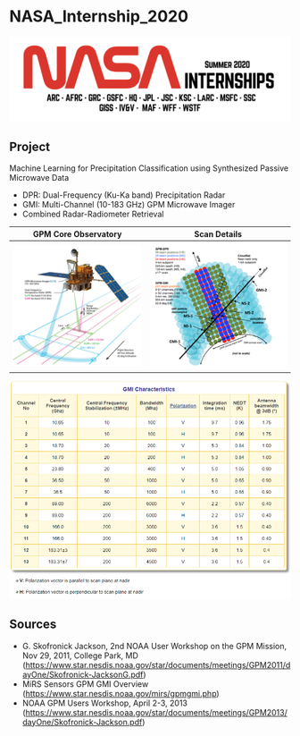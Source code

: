 # NASA_Internship_2020
![NASA Internship Logo](pictures/nasa_internship_2020_logo.png)
## Project
Machine Learning for Precipitation Classification using Synthesized Passive Microwave Data

* DPR: Dual-Frequency (Ku-Ka band) Precipitation Radar
* GMI: Multi-Channel (10-183 GHz) GPM Microwave Imager
* Combined Radar-Radiometer Retrieval

GPM Core Observatory       |  Scan Details
:-------------------------:|:-------------------------:
![](pictures/GPM_GMI_DPR_data_collection.png)  |  ![](pictures/Satellite%20Data%20Visualization.png)

![](pictures/GMI_Characteristics.png)


## Sources 
* G. Skofronick Jackson, 2nd NOAA User Workshop on the GPM Mission, Nov 29, 2011, College Park, MD (https://www.star.nesdis.noaa.gov/star/documents/meetings/GPM2011/dayOne/Skofronick-JacksonG.pdf)
* MiRS Sensors GPM GMI Overview (https://www.star.nesdis.noaa.gov/mirs/gpmgmi.php)
* NOAA GPM Users Workshop, April 2-3, 2013 (https://www.star.nesdis.noaa.gov/star/documents/meetings/GPM2013/dayOne/Skofronick-Jackson.pdf)
